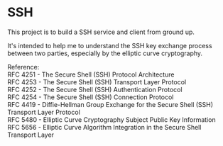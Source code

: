 # SSH
This project is to build a SSH service and client from ground up.

It's intended to help me to understand the SSH key exchange process between two parties, especially by the elliptic curve cryptography.

Reference:<br />
RFC 4251 - The Secure Shell (SSH) Protocol Architecture<br />
RFC 4253 - The Secure Shell (SSH) Transport Layer Protocol<br />
RFC 4252 - The Secure Shell (SSH) Authentication Protocol<br />
RFC 4254 - The Secure Shell (SSH) Connection Protocol<br />
RFC 4419 - Diffie-Hellman Group Exchange for the Secure Shell (SSH) Transport Layer Protocol<br />
RFC 5480 - Elliptic Curve Cryptography Subject Public Key Information<br />
RFC 5656 - Elliptic Curve Algorithm Integration in the Secure Shell Transport Layer<br />
